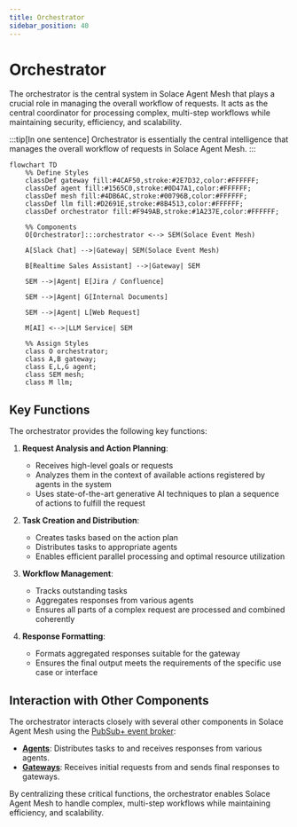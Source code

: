 ```yaml
---
title: Orchestrator 
sidebar_position: 40
---
```


# Orchestrator

The orchestrator is the central system in Solace Agent Mesh that plays a crucial role in managing the overall workflow of requests. It acts as the central coordinator for processing complex, multi-step workflows while maintaining security, efficiency, and scalability.


:::tip[In one sentence]
Orchestrator is essentially the central intelligence that manages the overall workflow of requests in Solace Agent Mesh.
:::



```mermaid
flowchart TD
    %% Define Styles
    classDef gateway fill:#4CAF50,stroke:#2E7D32,color:#FFFFFF;
    classDef agent fill:#1565C0,stroke:#0D47A1,color:#FFFFFF;
    classDef mesh fill:#4DB6AC,stroke:#00796B,color:#FFFFFF;
    classDef llm fill:#D2691E,stroke:#8B4513,color:#FFFFFF;
    classDef orchestrator fill:#F949AB,stroke:#1A237E,color:#FFFFFF;

    %% Components
    O[Orchestrator]:::orchestrator <--> SEM(Solace Event Mesh)

    A[Slack Chat] -->|Gateway| SEM(Solace Event Mesh)

    B[Realtime Sales Assistant] -->|Gateway| SEM

    SEM -->|Agent| E[Jira / Confluence] 

    SEM -->|Agent| G[Internal Documents]

    SEM -->|Agent| L[Web Request]

    M[AI] <-->|LLM Service| SEM

    %% Assign Styles
    class O orchestrator;
    class A,B gateway;
    class E,L,G agent;
    class SEM mesh;
    class M llm;
```




## Key Functions
The orchestrator provides the following key functions:

1. **Request Analysis and Action Planning**: 
   - Receives high-level goals or requests
   - Analyzes them in the context of available actions registered by agents in the system
   - Uses state-of-the-art generative AI techniques to plan a sequence of actions to fulfill the request

2. **Task Creation and Distribution**: 
   - Creates tasks based on the action plan
   - Distributes tasks to appropriate agents
   - Enables efficient parallel processing and optimal resource utilization

3. **Workflow Management**: 
   - Tracks outstanding tasks
   - Aggregates responses from various agents
   - Ensures all parts of a complex request are processed and combined coherently

4. **Response Formatting**: 
   - Formats aggregated responses suitable for the gateway
   - Ensures the final output meets the requirements of the specific use case or interface

## Interaction with Other Components

The orchestrator interacts closely with several other components in Solace Agent Mesh using the [PubSub+ event broker](https://solace.com/products/event-broker/):

- **[Agents](./agents.md)**: Distributes tasks to and receives responses from various agents.
- **[Gateways](./gateways.md)**: Receives initial requests from and sends final responses to gateways.

By centralizing these critical functions, the orchestrator enables  Solace Agent Mesh to handle complex, multi-step workflows while maintaining efficiency, and scalability.
